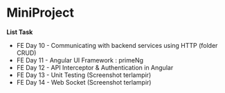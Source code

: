 # MiniProject

<b>List Task</b>

- FE Day 10 - Communicating with backend services using HTTP (folder CRUD)
- FE Day 11 - Angular UI Framework : primeNg
- FE Day 12 - API Interceptor & Authentication in Angular
- FE Day 13 - Unit Testing (Screenshot terlampir)
- FE Day 14 - Web Socket (Screenshot terlampir)
